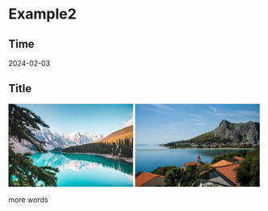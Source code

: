 # Example2

## Time

2024-02-03

## Title

<img src="./examples/image/pic1.jpeg" width="49%">

<img src="./examples/image/pic3.jpeg" width="49%">

more words